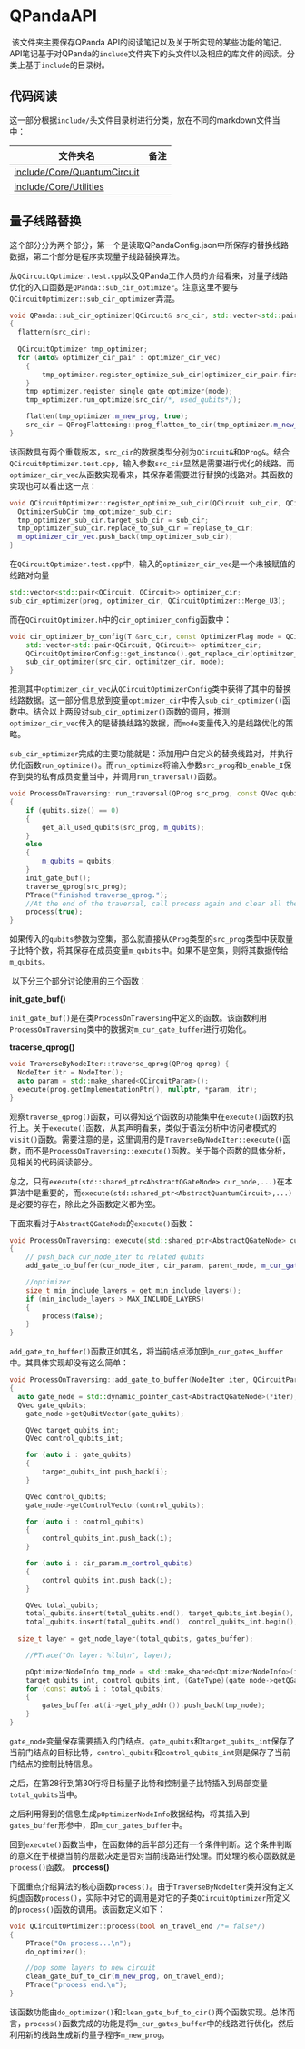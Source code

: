 # QPandaAPI

​	该文件夹主要保存QPanda API的阅读笔记以及关于所实现的某些功能的笔记。API笔记基于对QPanda的`include`文件夹下的头文件以及相应的库文件的阅读。分类上基于`include`的目录树。

## 代码阅读

这一部分根据`include/`头文件目录树进行分类，放在不同的markdown文件当中：

| 文件夹名                                 | 备注 |
| ---------------------------------------- | ---- |
| [include/Core/QuantumCircuit](./Core.md) |      |
| [include/Core/Utilities](./Utilities.md) |      |

## 量子线路替换

​	这个部分分为两个部分，第一个是读取QPandaConfig.json中所保存的替换线路数据，第二个部分是程序实现量子线路替换算法。

​	从`QCircuitOptimizer.test.cpp`以及QPanda工作人员的介绍看来，对量子线路优化的入口函数是`QPanda::sub_cir_optimizer`。注意这里不要与`QCircuitOptimizer::sub_cir_optimizer`弄混。

```C++
void QPanda::sub_cir_optimizer(QCircuit& src_cir, std::vector<std::pair<QCircuit, QCircuit>> optimizer_cir_vec, const OptimizerFlag mode)
{
  flattern(src_cir);
  
  QCircuitOptimizer tmp_optimizer;
  for (auto& optimizer_cir_pair : optimizer_cir_vec)
	{
		tmp_optimizer.register_optimize_sub_cir(optimizer_cir_pair.first, optimizer_cir_pair.second);
	}
	tmp_optimizer.register_single_gate_optimizer(mode);
	tmp_optimizer.run_optimize(src_cir/*, used_qubits*/);

	flatten(tmp_optimizer.m_new_prog, true);
	src_cir = QProgFlattening::prog_flatten_to_cir(tmp_optimizer.m_new_prog);
}
```

​	该函数具有两个重载版本，`src_cir`的数据类型分别为`QCircuit&`和`QProg&`。结合`QCircuitOptimizer.test.cpp`，输入参数`src_cir`显然是需要进行优化的线路。而`optimizer_cir_vec`从函数实现看来，其保存着需要进行替换的线路对。其函数的实现也可以看出这一点：

```C++
void QCircuitOptimizer::register_optimize_sub_cir(QCircuit sub_cir, QCircuit replace_to_cir) {
  OptimizerSubCir tmp_optimizer_sub_cir;
  tmp_optimizer_sub_cir.target_sub_cir = sub_cir;
  tmp_optimizer_sub_cir.replace_to_sub_cir = replase_to_cir;
  m_optimizer_cir_vec.push_back(tmp_optimizer_sub_cir);
}
```

​	在`QCircuitOptimizer.test.cpp`中，输入的`optimizer_cir_vec`是一个未被赋值的线路对向量

```c++
std::vector<std::pair<QCircuit, QCircuit>> optimizer_cir;
sub_cir_optimizer(prog, optimizer_cir, QCircuitOptimizer::Merge_U3);
```

​	而在`QCircuitOptimizer.h`中的`cir_optimizer_config`函数中：

```C++
void cir_optimizer_by_config(T &src_cir, const OptimizerFlag mode = QCircuitOPtimizer::Merge_H_X) {
	std::vector<std::pair<QCircuit, QCircuit>> optimitzer_cir;
	QCircuitOptimizerConfig::get_instance().get_replace_cir(optimitzer_cir);
	sub_cir_optimizer(src_cir, optimitzer_cir, mode);
}
```

​	推测其中`optimizer_cir_vec`从`QCircuitOptimizerConfig`类中获得了其中的替换线路数据。这一部分信息放到变量`optimizer_cir`中传入`sub_cir_optimizer()`函数中。结合以上两段对`sub_cir_optimizer()`函数的调用，推测`optimizer_cir_vec`传入的是替换线路的数据，而`mode`变量传入的是线路优化的策略。

​	`sub_cir_optimizer`完成的主要功能就是：添加用户自定义的替换线路对，并执行优化函数`run_optimize()`。而`run_optimize`将输入参数`src_prog`和`b_enable_I`保存到类的私有成员变量当中，并调用`run_traversal()`函数。

```C++
void ProcessOnTraversing::run_traversal(QProg src_prog, const QVec qubits /*= {}*/)
{
	if (qubits.size() == 0)
	{
		get_all_used_qubits(src_prog, m_qubits);
	}
	else
	{
		m_qubits = qubits;
	}
	init_gate_buf();
	traverse_qprog(src_prog);
	PTrace("finished traverse_qprog.");
	//At the end of the traversal, call process again and clear all the gate-buf
	process(true);
}
```

​	如果传入的`qubits`参数为空集，那么就直接从`QProg`类型的`src_prog`类型中获取量子比特个数，将其保存在成员变量`m_qubits`中。如果不是空集，则将其数据传给`m_qubits`。

​	以下分三个部分讨论使用的三个函数：

**init_gate_buf()**

​	`init_gate_buf()`是在类`ProcessOnTraversing`中定义的函数。该函数利用`ProcessOnTraversing`类中的数据对`m_cur_gate_buffer`进行初始化。

**tracerse_qprog()**

```C++
void TraverseByNodeIter::traverse_qprog(QProg qprog) {
  NodeIter itr = NodeIter();
  auto param = std::make_shared<QCircuitParam>();
  execute(prog.getImplementationPtr(), nullptr, *param, itr);
}
```

​	观察`traverse_qprog()`函数，可以得知这个函数的功能集中在`execute()`函数的执行上。关于`execute()`函数，从其声明看来，类似于语法分析中访问者模式的`visit()`函数。需要注意的是，这里调用的是`TraverseByNodeIter::execute()`函数，而不是`ProcessOnTraversing::execute()`函数。关于每个函数的具体分析，见相关的代码阅读部分。

​	总之，只有`execute(std::shared_ptr<AbstractQGateNode> cur_node,...)`在本算法中是重要的，而`execute(std::shared_ptr<AbstractQuantumCircuit>,...)`是必要的存在，除此之外函数定义都为空。

​	下面来看对于`AbstractQGateNode`的`execute()`函数：

```c++
void ProcessOnTraversing::execute(std::shared_ptr<AbstractQGateNode> cur_node, std::shared_ptr<QNode> parent_node, QCircuitParam &cir_param, NodeIter& cur_node_iter)
{
	// push_back cur_node_iter to related qubits
	add_gate_to_buffer(cur_node_iter, cir_param, parent_node, m_cur_gates_buffer);

	//optimizer
	size_t min_include_layers = get_min_include_layers();
	if (min_include_layers > MAX_INCLUDE_LAYERS)
	{
		process(false);
	}
}
```

​	`add_gate_to_buffer()`函数正如其名，将当前结点添加到`m_cur_gates_buffer`中。其具体实现却没有这么简单：

```c++
void ProcessOnTraversing::add_gate_to_buffer(NodeIter iter, QCircuitParam & cir_param, std::shared_ptr<QNode> parent_node, OptimizerSink & gates_buffer)
{
  auto gate_node = std::dynamic_pointer_cast<AbstractQGateNode>(*iter);
  QVec gate_qubits;
	gate_node->getQuBitVector(gate_qubits);

	QVec target_qubits_int;
	QVec control_qubits_int;

	for (auto i : gate_qubits)
	{
		target_qubits_int.push_back(i);
	}

	QVec control_qubits;
	gate_node->getControlVector(control_qubits);

	for (auto i : control_qubits)
	{
		control_qubits_int.push_back(i);
	}

	for (auto i : cir_param.m_control_qubits)
	{
		control_qubits_int.push_back(i);
	}

	QVec total_qubits;
	total_qubits.insert(total_qubits.end(), target_qubits_int.begin(), target_qubits_int.end());
	total_qubits.insert(total_qubits.end(), control_qubits_int.begin(), control_qubits_int.end());
	
  size_t layer = get_node_layer(total_qubits, gates_buffer);

	//PTrace("On layer: %lld\n", layer);

	pOptimizerNodeInfo tmp_node = std::make_shared<OptimizerNodeInfo>(iter, layer,
	target_qubits_int, control_qubits_int, (GateType)(gate_node->getQGate()->getGateType()), parent_node, cir_param.m_is_dagger);
	for (const auto& i : total_qubits)
	{
		gates_buffer.at(i->get_phy_addr()).push_back(tmp_node);
	}
}
```

​	`gate_node`变量保存需要插入的门结点。`gate_qubits`和`target_qubits_int`保存了当前门结点的目标比特，`control_qubits`和`control_qubits_int`则是保存了当前门结点的控制比特信息。

​	之后，在第28行到第30行将目标量子比特和控制量子比特插入到局部变量`total_qubits`当中。

​	之后利用得到的信息生成`pOptimizerNodeInfo`数据结构，将其插入到`gates_buffer`形参中，即`m_cur_gates_buffer`中。

​	回到`execute()`函数当中，在函数体的后半部分还有一个条件判断。这个条件判断的意义在于根据当前的层数决定是否对当前线路进行处理。而处理的核心函数就是`process()`函数。
**process()**

​	下面重点介绍算法的核心函数`process()`。由于`TraverseByNodeIter`类并没有定义纯虚函数`process()`，实际中对它的调用是对它的子类`QCircuitOptimizer`所定义的`process()`函数的调用。该函数定义如下：

```C++
void QCircuitOPtimizer::process(bool on_travel_end /*= false*/)
{
	PTrace("On process...\n");
	do_optimizer();

	//pop some layers to new circuit
	clean_gate_buf_to_cir(m_new_prog, on_travel_end);
	PTrace("process end.\n");
}
```

​	该函数功能由`do_optimizer()`和`clean_gate_buf_to_cir()`两个函数实现。总体而言，`process()`函数完成的功能是将`m_cur_gates_buffer`中的线路进行优化，然后利用新的线路生成新的量子程序`m_new_prog`。

​	

